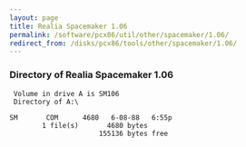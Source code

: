 ```yaml
---
layout: page
title: Realia Spacemaker 1.06
permalink: /software/pcx86/util/other/spacemaker/1.06/
redirect_from: /disks/pcx86/tools/other/spacemaker/1.06/
---
```


### Directory of Realia Spacemaker 1.06

     Volume in drive A is SM106
     Directory of A:\

    SM       COM      4680   6-08-88   6:55p
            1 file(s)       4680 bytes
                          155136 bytes free
